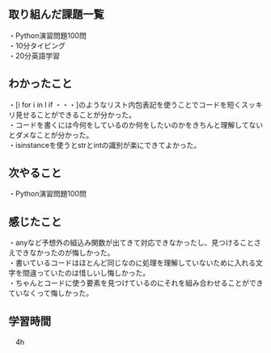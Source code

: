 ## 取り組んだ課題一覧
・Python演習問題100問
<br>・10分タイピング
<br>・20分英語学習


## わかったこと
・[i for i in l if ・・・]のようなリスト内包表記を使うことでコードを短くスッキリ見せることができることが分かった。
<br>・コードを書くには今何をしているのか何をしたいのかをきちんと理解してないとダメなことが分かった。
<br>・isinstanceを使うとstrとintの識別が楽にできてよかった。


## 次やること
・Python演習問題100問

## 感じたこと
・anyなど予想外の組込み関数が出てきて対応できなかったし、見つけることさえできなかったのが悔しかった。
<br>・書いているコードはほとんど同じなのに処理を理解していないために入れる文字を間違っていたのは惜しいし悔しかった。
<br>・ちゃんとコードに使う要素を見つけているのにそれを組み合わせることができていなくって悔しかった。

## 学習時間
　4h
